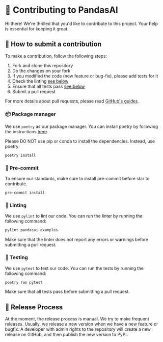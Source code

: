 # 🐼 Contributing to PandasAI

Hi there! We're thrilled that you'd like to contribute to this project. Your help is essential for keeping it great.

## 🤝 How to submit a contribution

To make a contribution, follow the following steps:

1. Fork and clone this repository
2. Do the changes on your fork
3. If you modified the code (new feature or bug-fix), please add tests for it
4. Check the linting [see below](https://github.com/gventuri/pandas-ai/blob/main/CONTRIBUTING.md#-linting)
5. Ensure that all tests pass [see below](https://github.com/gventuri/pandas-ai/blob/main/CONTRIBUTING.md#-testing)
6. Submit a pull request

For more details about pull requests, please read [GitHub's guides](https://docs.github.com/en/pull-requests/collaborating-with-pull-requests/proposing-changes-to-your-work-with-pull-requests/creating-a-pull-request).


### 📦 Package manager

We use `poetry` as our package manager. You can install poetry by following the instructions [here](https://python-poetry.org/docs/#installation).

Please DO NOT use pip or conda to install the dependencies. Instead, use poetry:

```bash
poetry install
```

### 📌 Pre-commit

To ensure our standards, make sure to install pre-commit before star to contribute.

```bash
pre-commit install
```

### 🧹 Linting

We use `pylint` to lint our code. You can run the linter by running the following command:

```bash
pylint pandasai examples
```

Make sure that the linter does not report any errors or warnings before submitting a pull request.

### 🧪 Testing

We use `pytest` to test our code. You can run the tests by running the following command:

```bash
poetry run pytest
```

Make sure that all tests pass before submitting a pull request.

## 🚀 Release Process

At the moment, the release process is manual. We try to make frequent releases. Usually, we release a new version when we have a new feature or bugfix. A developer with admin rights to the repository will create a new release on GitHub, and then publish the new version to PyPI.
